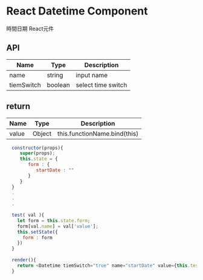 # React Datetime Component
時間日期 React元件

## API
| Name         | Type    | Description |
| ------------ | ------- | ----------- |
| name         | string  | input name  |
| tiemSwitch   | boolean | select time switch |


## return 
| Name         | Type    | Description |
| ------------ | ------- | ----------- |
|value         |     Object    |         this.functionName.bind(this) |


```js
  constructor(props){
     super(props);
     this.state = {
        form : {
           startDate : ""
        }
     }
  }
  .
  .
  .
  
  test( val ){
    let form = this.state.form;
    form[val.name] = val['value'];
    this.setState({
      form : form
    })
  }
  
  render(){
    return <Datetime tiemSwitch="true" name="startDate" value={this.test.bind(this)}/>
  }
```
